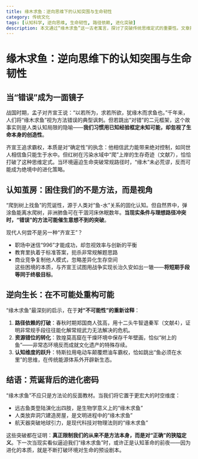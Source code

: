 ```yaml
---
title: 缘木求鱼：逆向思维下的认知突围与生命韧性
category: 传统文化
tags: [认知科学, 逆向思维, 生命韧性, 路径依赖, 进化突破]
description: 本文通过“缘木求鱼”这一古老寓言，探讨了突破传统思维定式的重要性。文章指出，当现实条件与理想路径发生冲突时，所谓的“错误”方法可能带来意想不到的创新和突破。借助自然界和现代社会中的实例，如弹涂鱼离水爬树、特斯拉颠覆汽车业等，本文强调了打破路径依赖、转化资源错位及提升认知维度的价值。最终，本文鼓励读者在面对看似不可能的情况下，勇于挑战常规思维，寻找新的可能性，因为真正的限制往往在于我们对“正确”的狭隘理解，而进化的关键则在于不断突破这些预设框架。
---
```

# 缘木求鱼：逆向思维下的认知突围与生命韧性  

## 当“错误”成为一面镜子  

战国时期，孟子对齐宣王说：“以若所为，求若所欲，犹缘木而求鱼也。”千年来，人们将“缘木求鱼”视为方法错误的典型讽刺。但若跳出“对错”的二元框架，这个故事实则是人类认知局限的隐喻——**我们习惯用已知经验框定未知可能，却忽视了生命本身的创造性**。  

齐宣王追求霸权，本质是对“确定性”的执念：他相信武力能带来绝对控制，如同世人相信鱼只能生于水中。但红树在污染水域中“爬”上岸的生存奇迹（文献7），恰恰打破了这种思维定式。当环境逼迫生命突破常规路径时，“缘木”未必荒谬，反而可能成为绝境中的进化策略。  

## 认知茧房：困住我们的不是方法，而是视角  

“爬到树上找鱼”的荒诞性，源于人类对“鱼-水”关系的固化认知。但自然界中，弹涂鱼能离水爬树，非洲肺鱼可在干涸河床休眠数年。**当现实条件与理想路径冲突时，“错误”的方法可能催生意想不到的突破**。  

现代人何尝不是另一种“齐宣王”？  
- 职场中迷信“996”才能成功，却忽视效率与创新的平衡  
- 教育里执着于标准答案，扼杀非常规解题思路  
- 商业竞争复制他人模式，忽略差异化生存空间  
这些困境的本质，与齐宣王试图用战争实现长治久安如出一辙——**将短期手段等同于终极目标**。  

## 逆向生长：在不可能处重构可能  

“缘木求鱼”最深刻的启示，在于**对“不可能性”的重新诠释**：  
1. **路径依赖的打破**：春秋时期郑国商人弦高，用十二头牛智退秦军（文献4），证明非常规手段往往能化解常规武力无法解决的危机。  
2. **资源错位的转化**：敦煌莫高窟在干燥环境中保存千年壁画，恰似“树上的鱼”——非常态环境反而成就文化遗产的特殊存续。  
3. **认知维度的跃升**：特斯拉用电动车颠覆燃油车霸权，恰如跳出“鱼必须在水里”的思维，在传统能源体系外开辟新生态。  

## 结语：荒诞背后的进化密码  

“缘木求鱼”不应只是方法论的反面教材。当我们将它置于更宏大的时空维度：  
- 远古鱼类登陆演化出四肢，是生物学意义上的“缘木求鱼”  
- 人类放弃洞穴建造房屋，是文明进程中的“缘木求鱼”  
- 航天器突破地球引力，是现代科技对物理法则的“缘木求鱼”  

这些突破都在证明：**真正限制我们的从来不是方法本身，而是对“正确”的狭隘定义**。下一次当现实看似逼迫我们“缘木求鱼”时，或许正是认知革命的前夜——因为进化的本质，就是不断打破环境对生命的预设剧本。